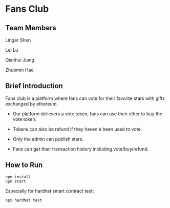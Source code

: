 # Fans Club


## Team Members
Linger Shen

Lei Lu

Qianhui Jiang

Zhuomin Hao

## Brief Introduction
Fans club is a platform where fans can vote for their favorite stars with gifts exchanged by ethereum.

- Our platform delievers a vote token, fans can use their ether to buy the vote token. 

- Tokens can also be refund if they haven'e been used to vote.

- Only the admin can publish stars.

- Fans can get their transaction history including vote/buy/refund.

 

## How to Run 
```shell
npm install
npm start
```
Especially for hardhat smart contract test:
```shell
npx hardhat test
```
